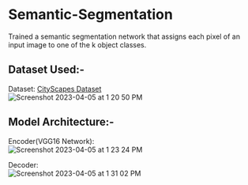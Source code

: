 # Semantic-Segmentation
Trained a semantic segmentation network that assigns each pixel of an input image to one of the k object classes. 

## Dataset Used:-  
Dataset: [CityScapes Dataset](https://www.cityscapes-dataset.com/) <br>
![Screenshot 2023-04-05 at 1 20 50 PM](https://user-images.githubusercontent.com/34732790/230169953-2a421f2e-6c13-4962-ab9b-773a10596d08.png)

## Model Architecture:- <br>
Encoder(VGG16 Network):<br>
![Screenshot 2023-04-05 at 1 23 24 PM](https://user-images.githubusercontent.com/34732790/230170431-35e4320b-5760-4c0c-a7a7-f451ee0fdf78.png)


Decoder:<br>
![Screenshot 2023-04-05 at 1 31 02 PM](https://user-images.githubusercontent.com/34732790/230172643-5720732f-4dfb-4ac1-8511-22896259634f.png)
